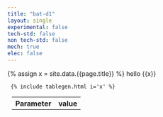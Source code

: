 ```yaml
---
title: "bat-d1"
layout: single
experimental: false
tech-std: false
non tech-std: false
mech: true
elec: false
---
```


{% assign x = site.data.{{page.title}} %}
hello
{{x}}

<table style = "margin-left:10px">
  <tr>
    <th> Parameter </th>
    <th> value </th>
  </tr>
  <tr>
     
     {% include tablegen.html i='x' %} 
  </tr>
</table>
